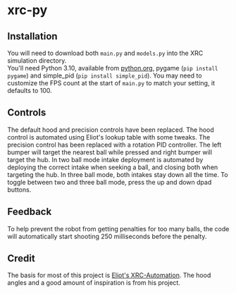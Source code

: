 # xrc-py

## Installation
You will need to download both `main.py` and `models.py` into the XRC simulation directory.  
You'll need Python 3.10, available from [python.org](https://www.python.org/downloads/), pygame (`pip install pygame`) and simple_pid (`pip install simple_pid`).
You may need to customize the FPS count at the start of `main.py` to match your setting, it defaults to 100.

## Controls
The default hood and precision controls have been replaced.  The hood control is automated using Eliot's lookup table with some tweaks.  The precision control has been replaced with a rotation PID controller.  The left bumper will target the nearest ball while pressed and right bumper will target the hub.  In two ball mode intake deployment is automated by deploying the correct intake when seeking a ball, and closing both when targeting the hub.  In three ball mode, both intakes stay down all the time.  To toggle between two and three ball mode, press the up and down dpad buttons.

## Feedback
To help prevent the robot from getting penalties for too many balls, the code will automatically start shooting 250 milliseconds before the penalty.

## Credit
The basis for most of this project is [Eliot's XRC-Automation](https://github.com/Coolgamertag/xRc-Automation).  The hood angles and a good amount of inspiration is from his project.
